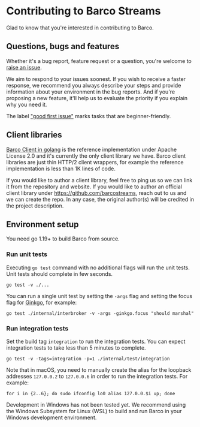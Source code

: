 # Contributing to Barco Streams

Glad to know that you're interested in contributing to Barco.

## Questions, bugs and features

Whether it's a bug report, feature request or a question, you're welcome to [raise an
issue](https://github.com/barcostreams/barco/issues).

We aim to respond to your issues soonest. If you wish to receive a faster response, we recommend you always describe
your steps and provide information about your environment in the bug reports. And if you're proposing a new feature,
it'll help us to evaluate the priority if you explain why you need it.

The label ["good first issue"](https://github.com/barcostreams/barco/labels/good%20first%20issue) marks tasks that are
beginner-friendly.

## Client libraries

[Barco Client in golang][go-client] is the reference implementation under Apache License 2.0 and it's currently the
only client library we have. Barco client libraries are just thin HTTP/2 client wrappers, for example the reference
implementation is less than 1K lines of code.

If you would like to author a client library, feel free to ping us so we can link it from the repository and website.
If you would like to author an official client library under https://github.com/barcostreams, reach out to us and we can
create the repo. In any case, the original author(s) will be credited in the project description.

## Environment setup

You need go 1.19+ to build Barco from source.

### Run unit tests

Executing `go test` command with no additional flags will run the unit tests. Unit tests should complete in few seconds.

```shell
go test -v ./...
```

You can run a single unit test by setting the `-args` flag and setting the focus flag for [Ginkgo][ginkgo], for example:

```shell
go test ./internal/interbroker -v -args -ginkgo.focus "should marshal"
```

### Run integration tests

Set the build tag `integration` to run the integration tests. You can expect integration tests to take less than 5
minutes to complete.

```shell
go test -v -tags=integration -p=1 ./internal/test/integration
```

Note that in macOS, you need to manually create the alias for the loopback addresses `127.0.0.2` to `127.0.0.6` in order
to run the integration tests. For example:

```shell
for i in {2..6}; do sudo ifconfig lo0 alias 127.0.0.$i up; done
```

Development in Windows has not been tested yet. We recommend using the Windows Subsystem for Linux (WSL) to build and
run Barco in your Windows development environment.

[go-client]: https://github.com/barcostreams/go-client
[ginkgo]: https://onsi.github.io/ginkgo/
